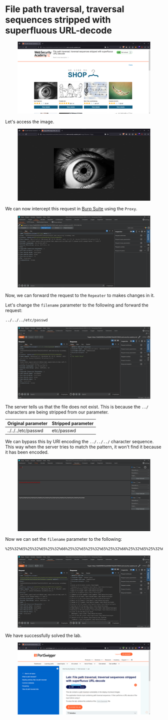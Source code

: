 # File path traversal, traversal sequences stripped with superfluous URL-decode

<figure><img src="../../../.gitbook/assets/1 (136).png" alt=""><figcaption></figcaption></figure>

Let's access the image.

<figure><img src="../../../.gitbook/assets/2 (129).png" alt=""><figcaption></figcaption></figure>

We can now intercept this request in [Burp Suite](https://portswigger.net/burp) using the `Proxy`.

<figure><img src="../../../.gitbook/assets/3 (110).png" alt=""><figcaption></figcaption></figure>

Now, we can forward the request to the `Repeater` to makes changes in it.

Let's change the `filename` parameter to the following and forward the request:

```
../../../etc/passwd
```

<figure><img src="../../../.gitbook/assets/4 (92).png" alt=""><figcaption></figcaption></figure>

The server tells us that the file does not exist. This is because the `../` characters are being stripped from our parameter.

| Original parameter  | Stripped parameter |
| ------------------- | ------------------ |
| ../../../etc/passwd | etc/passwd         |

We can bypass this by URI encoding the `../../../` character sequence. This way when the server tries to match the pattern, it won't find it because it has been encoded.

<figure><img src="../../../.gitbook/assets/5 (76).png" alt=""><figcaption></figcaption></figure>

Now we can set the `filename` parameter to the following:

```
%25%32%65%25%32%65%25%32%66%25%32%65%25%32%65%25%32%66%25%32%65%25%32%65%25%32%66etc/passwd
```

<figure><img src="../../../.gitbook/assets/6 (61).png" alt=""><figcaption></figcaption></figure>

We have successfully solved the lab.

<figure><img src="../../../.gitbook/assets/7 (49).png" alt=""><figcaption></figcaption></figure>
